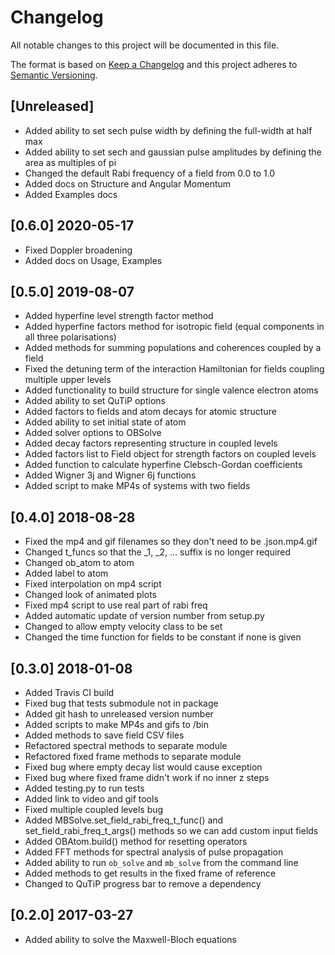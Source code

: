 # Changelog

All notable changes to this project will be documented in this file.

The format is based on [Keep a Changelog](http://keepachangelog.com/en/1.0.0/)
and this project adheres to [Semantic
Versioning](http://semver.org/spec/v2.0.0.html).

## [Unreleased]

- Added ability to set sech pulse width by defining the full-width at half max
- Added ability to set sech and gaussian pulse amplitudes by defining the area
    as multiples of pi
- Changed the default Rabi frequency of a field from 0.0 to 1.0
- Added docs on Structure and Angular Momentum
- Added Examples docs

## [0.6.0] 2020-05-17

- Fixed Doppler broadening
- Added docs on Usage, Examples

## [0.5.0] 2019-08-07

- Added hyperfine level strength factor method
- Added hyperfine factors method for isotropic field (equal components in all 
    three polarisations)
- Added methods for summing populations and coherences coupled by a field
- Fixed the detuning term of the interaction Hamiltonian for fields coupling
    multiple upper levels
- Added functionality to build structure for single valence electron atoms
- Added ability to set QuTiP options
- Added factors to fields and atom decays for atomic structure
- Added ability to set initial state of atom
- Added solver options to OBSolve
- Added decay factors representing structure in coupled levels
- Added factors list to Field object for strength factors on coupled levels
- Added function to calculate hyperfine Clebsch-Gordan coefficients
- Added Wigner 3j and Wigner 6j functions
- Added script to make MP4s of systems with two fields

## [0.4.0] 2018-08-28

- Fixed the mp4 and gif filenames so they don't need to be .json.mp4.gif
- Changed t_funcs so that the _1, _2, … suffix is no longer required
- Changed ob_atom to atom
- Added label to atom
- Fixed interpolation on mp4 script
- Changed look of animated plots
- Fixed mp4 script to use real part of rabi freq
- Added automatic update of version number from setup.py
- Changed to allow empty velocity class to be set
- Changed the time function for fields to be constant if none is given

## [0.3.0] 2018-01-08

- Added Travis CI build
- Fixed bug that tests submodule not in package
- Added git hash to unreleased version number
- Added scripts to make MP4s and gifs to /bin
- Added methods to save field CSV files
- Refactored spectral methods to separate module
- Refactored fixed frame methods to separate module
- Fixed bug where empty decay list would cause exception
- Fixed bug where fixed frame didn't work if no inner z steps
- Added testing.py to run tests
- Added link to video and gif tools
- Fixed multiple coupled levels bug
- Added MBSolve.set_field_rabi_freq_t_func() and set_field_rabi_freq_t_args()
    methods so we can add custom input fields
- Added OBAtom.build() method for resetting operators
- Added FFT methods for spectral analysis of pulse propagation
- Added ability to run `ob_solve` and `mb_solve` from the command line
- Added methods to get results in the fixed frame of reference
- Changed to QuTiP progress bar to remove a dependency

## [0.2.0] 2017-03-27

- Added ability to solve the Maxwell-Bloch equations
